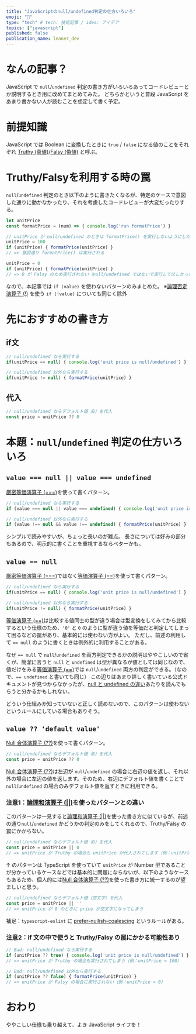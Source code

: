 ```yaml
---
title: "JavaScriptのnull/undefined判定の仕方いろいろ"
emoji: "🐙"
type: "tech" # tech: 技術記事 / idea: アイデア
topics: ["javascript"]
published: false
publication_name: leaner_dev
---
```


# なんの記事？
JavaScript で `null`/`undefined` 判定の書き方がいろいろあってコードレビューとか説明するとき用に改めてまとめてみた。
どちらかというと普段 JavaScript をあまり書かない人が読むことを想定して書く予定。

# 前提知識
JavaScript では Boolean に変換したときに `true` / `false` になる値のことをそれぞれ [Truthy (真値)](https://developer.mozilla.org/ja/docs/Glossary/Truthy)/[Falsy (偽値)](https://developer.mozilla.org/ja/docs/Glossary/Falsy) と呼ぶ。

# Truthy/Falsyを利用する時の罠
`null`/`undefined` 判定のとき以下のように書きたくなるが、特定のケースで意図した通りに動かなかったり、それを考慮したコードレビューが大変だったりする。

```js
let unitPrice
const formatPrice = (num) => { console.log('run formatPrice') }

// unitPrice が null/undefined のときは formatPrice() を実行しないようにしたい
unitPrice = 100
if (unitPrice) { formatPrice(unitPrice) }
// => 意図通り formatPrice() は実行される

unitPrice = 0
if (unitPrice) { formatPrice(unitPrice) }
// => 0 が Falsy のため実行されない（null/undefined ではないで実行してほしかった）
```

なので、本記事では `if (value)` を使わないパターンのみまとめた。
※[論理否定演算子 (!)](https://developer.mozilla.org/ja/docs/Web/JavaScript/Reference/Operators/Logical_NOT) を使う `if (!value)` についても同じく除外

# 先におすすめの書き方
## if文
```js
// null/undefined なら実行する
if(unitPrice == null) { console.log('unit price is null/undefined') }

// null/undefined 以外なら実行する
if(unitPrice != null) { formatPrice(unitPrice) }
```

## 代入
```js
// null/undefined ならデフォルト値（0）を代入
const price = unitPrice ?? 0
```

# 本題：`null`/`undefined` 判定の仕方いろいろ
## `value === null || value === undefined`
[厳密等価演算子 (===)](https://developer.mozilla.org/ja/docs/Web/JavaScript/Reference/Operators/Strict_equality)を使って書くパターン。

```js
// null/undefined なら実行する
if (value === null || value === undefined) { console.log('unit price is null/undefined') }

// null/undefined 以外なら実行する
if (value !== null && value !== undefined) { formatPrice(unitPrice) }
```

シンプルで読みやすいが、ちょっと長いのが難点。
長さについては好みの部分もあるので、明示的に書くことを重視するならベターかも。

## `value == null`
[厳密等価演算子 (===)](https://developer.mozilla.org/ja/docs/Web/JavaScript/Reference/Operators/Strict_equality)ではなく[等価演算子 (==)](https://developer.mozilla.org/ja/docs/Web/JavaScript/Reference/Operators/Equality)を使って書くパターン。

```js
// null/undefined なら実行する
if(unitPrice == null) { console.log('unit price is null/undefined') }

// null/undefined 以外なら実行する
if(unitPrice != null) { formatPrice(unitPrice) }
```

[等価演算子 (==)](https://developer.mozilla.org/ja/docs/Web/JavaScript/Reference/Operators/Equality)は比較する値同士の型が違う場合は型変換をしてみてから比較するという仕様のため、`'0'` と `0` のように型が違う値を等価だと判定してしまって困るなどの罠があり、基本的には使わない方がよい。
ただし、前述の利用して `== null` のように書くときは例外的に利用することがある。

なぜ `== null` で `null`/`undefined` を両方判定できるかの説明はややこしいので省くが、簡潔に言うと `null` と `undefined` は型が異なるが値としては同じなので、値だけをみる[等価演算子 (==)](https://developer.mozilla.org/ja/docs/Web/JavaScript/Reference/Operators/Equality)では `null`/`undefined` 両方の判定ができる。（なので、`== undefined` と書いても同じ）
この辺りはあまり詳しく書いている公式ドキュメントが見つからなかったが、[null と undefined の違い](https://developer.mozilla.org/ja/docs/Web/JavaScript/Reference/Operators/null#null_%E3%81%A8_undefined_%E3%81%AE%E9%81%95%E3%81%84)あたりを読んでもらうと分かるかもしれない。

どういう仕組みか知っていないと正しく読めないので、このパターンは使わないというルールにしている場合もありそう。

## `value ?? 'default value'`
[Null 合体演算子 (??)](https://developer.mozilla.org/ja/docs/Web/JavaScript/Reference/Operators/Nullish_coalescing)を使って書くパターン。

```js
// null/undefined ならデフォルト値（0）を代入
const price = unitPrice ?? 0
```
[Null 合体演算子 (??)](https://developer.mozilla.org/ja/docs/Web/JavaScript/Reference/Operators/Nullish_coalescing)は左辺が `null`/`undefined` の場合に右辺の値を返し、それ以外の場合に左辺の値を返します。そのため、右辺にデフォルト値を書くことで `null`/`undefined` の場合のみデフォルト値を返すときに利用できる。

### 注意1：[論理和演算子 (||)](https://developer.mozilla.org/ja/docs/Web/JavaScript/Reference/Operators/Logical_OR)を使ったパターンとの違い
このパターンは一見すると[論理和演算子 (||)](https://developer.mozilla.org/ja/docs/Web/JavaScript/Reference/Operators/Logical_OR)を使った書き方に似ているが、前述の通り`null`/`undefined` かどうかの判定のみをしてくれるので、Truthy/Falsy の罠にかからない。

```js
// null/undefined ならデフォルト値（0）を代入
const price = unitPrice || 0
// => unitPrice が Truthy の場合も unitPrice が代入されてします（例：unitPrice = '0'）
```

↑ のパターンは TypeScript を使っていて `unitPrice` が Number 型であることが分かっているケースなどでは基本的に問題にならないが、以下のようなケースもあるため、個人的には[Null 合体演算子 (??)](https://developer.mozilla.org/ja/docs/Web/JavaScript/Reference/Operators/Nullish_coalescing)を使った書き方に統一するのが望ましいと思う。

```js
// null/undefined ならデフォルト値（空文字）を代入
const price = unitPrice || ''
// => unitPrice が 0 のときに price が空文字になってしまう
```

補足：`typescript-eslint` に [prefer-nullish-coalescing](https://typescript-eslint.io/rules/prefer-nullish-coalescing/) というルールがある。

### 注意2：if 文の中で使うと Truthy/Falsy の罠にかかる可能性あり

```js
// Bad: null/undefined なら実行する
if (unitPrice ?? true) { console.log('unit price is null/undefined') }
// => unitPrice が Truthy の場合も実行されてしまう（例：unitPrice = 100）

// Bad: null/undefined 以外なら実行する
if (unitPrice ?? false) { formatPrice(unitPrice) }
// => unitPrice が Falsy の場合に実行されない（例：unitPrice = 0）
```

# おわり
ややこしい仕様も乗り越えて、よき JavaScript ライフを！